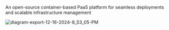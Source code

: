 An open-source container-based PaaS platform for seamless deployments and scalable infrastructure management

![diagram-export-12-16-2024-8_53_05-PM](https://github.com/user-attachments/assets/5ede23a7-a04a-4638-bcc5-3a47f5822f65)
